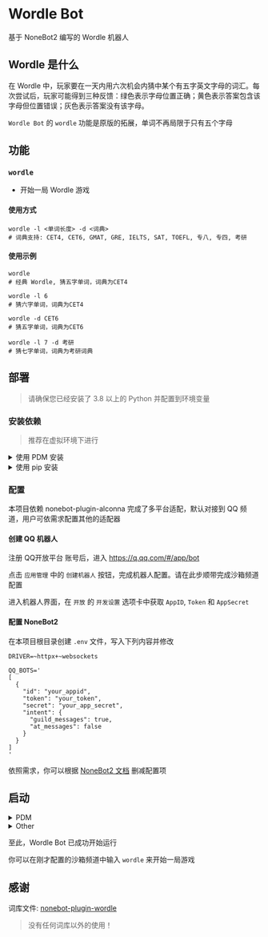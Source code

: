 # Wordle Bot

基于 NoneBot2 编写的 Wordle 机器人

## Wordle 是什么
在 Wordle 中，玩家要在一天内用六次机会内猜中某个有五字英文字母的词汇。每次尝试后，玩家可能得到三种反馈：绿色表示字母位置正确；黄色表示答案包含该字母但位置错误；灰色表示答案没有该字母。

`Wordle Bot` 的 `wordle` 功能是原版的拓展，单词不再局限于只有五个字母

## 功能

### `wordle`
- 开始一局 Wordle 游戏

#### 使用方式
```
wordle -l <单词长度> -d <词典>
# 词典支持: CET4, CET6, GMAT, GRE, IELTS, SAT, TOEFL, 专八, 专四, 考研
```
#### 使用示例
```
wordle 
# 经典 Wordle, 猜五字单词，词典为CET4

wordle -l 6
# 猜六字单词，词典为CET4

wordle -d CET6
# 猜五字单词，词典为CET6

wordle -l 7 -d 考研
# 猜七字单词，词典为考研词典
```

## 部署
> 请确保您已经安装了 3.8 以上的 Python 并配置到环境变量

### 安装依赖
> 推荐在虚拟环境下进行

<details>
<summary>使用 PDM 安装</summary>
在本项目的根目录下打开命令行, 输入以下指令即可安装

    pdm install  
    
</details>

<details>
<summary>使用 pip 安装</summary>
在本项目的根目录下打开命令行, 输入以下指令即可安装

    pip install .  
    
</details>

### 配置
本项目依赖 nonebot-plugin-alconna 完成了多平台适配，默认对接到 QQ 频道，用户可依需求配置其他的适配器

#### 创建 QQ 机器人
注册 QQ开放平台 账号后，进入 https://q.qq.com/#/app/bot

点击 `应用管理` 中的 `创建机器人` 按钮，完成机器人配置。请在此步顺带完成沙箱频道配置

进入机器人界面，在 `开放` 的 `开发设置` 选项卡中获取 `AppID`, `Token` 和 `AppSecret`

#### 配置 NoneBot2
在本项目根目录创建 `.env` 文件，写入下列内容并修改
```
DRIVER=~httpx+~websockets

QQ_BOTS='
[
  {
    "id": "your_appid",
    "token": "your_token",
    "secret": "your_app_secret",
    "intent": {
      "guild_messages": true,
      "at_messages": false
    }
  }
]
'
```

依照需求，你可以根据 [NoneBot2 文档](https://nonebot.dev/docs/2.1.1/tutorial/application) 删减配置项

## 启动
<details>
<summary>PDM</summary>
PDM 会使用虚拟环境启动机器人，你不需要运行除此以外的指令

    pdm run bot.py  
    
</details>

<details>
<summary>Other</summary>
若配置了虚拟环境，请确保在虚拟环境下运行该指令

    python bot.py  
    
</details>

至此，Wordle Bot 已成功开始运行

你可以在刚才配置的沙箱频道中输入 `wordle` 来开始一局游戏

## 感谢

词库文件: [nonebot-plugin-wordle](https://github.com/noneplugin/nonebot-plugin-wordle)

> 没有任何词库以外的使用！